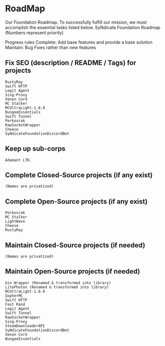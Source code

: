 # RoadMap
Our Foundation Roadmap. To successfully fulfill our mission, we must accomplish the essential tasks listed below.
SyNdicate Foundation Roadmap
(Numbers represent priority)

Progress rules Complete: Add base features and provide a base solution Maintain: Bug Fixes rather than new features

## Fix SEO (description / README / Tags) for projects
	RustyRay
	Swift HTTP
	Legit Agent
	Sing-Proxy
	Xenon Cord
	MC Stalker
	MCUltraLight-1.8.9
	BungeeEssentials
	Swift Tunnel
	Perkosrak
	RawSocketWrapper
	Cheese
	SyNdicateFoundationDiscordBot

## Keep up sub-corps
	Adamant LTD.

## Complete Closed-Source projects (if any exist)
	(Names are privatized)

## Complete Open-Source projects (if any exist)
	Perkosrak
	MC Stalker
	LightWave
	Cheese
	RustyRay

## Maintain Closed-Source projects (if needed)
	(Names are privatized)

## Maintain Open-Source projects (if needed)
	Gin Wrapper (Renamed & transformed into library)
	LitePhoton (Renamed & transformed into library)
	MCUltraLight-1.8.9
	GopherMC
	Swift HTTP
	Fast Rand
	Legit Agent
	Swift Tunnel
	RawSocketWrapper
	Sing-Proxy
	SteamDownloaderAPI
	SyNdicateFoundationDiscordBot
	Xenon Cord
	BungeeEssentials
